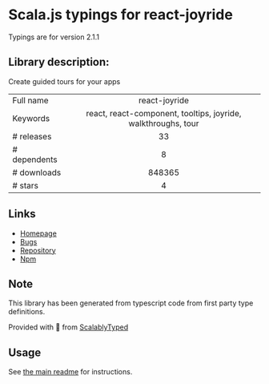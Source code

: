 
# Scala.js typings for react-joyride

Typings are for version 2.1.1

## Library description:
Create guided tours for your apps

|                    |                 |
| ------------------ | :-------------: |
| Full name          | react-joyride |
| Keywords           | react, react-component, tooltips, joyride, walkthroughs, tour |
| # releases         | 33 |
| # dependents       | 8 |
| # downloads        | 848365 |
| # stars            | 4 |

## Links
- [Homepage](https://github.com/gilbarbara/react-joyride#readme)
- [Bugs](https://github.com/gilbarbara/react-joyride/issues)
- [Repository](https://github.com/gilbarbara/react-joyride)
- [Npm](https://www.npmjs.com/package/react-joyride)
    


## Note
This library has been generated from typescript code from first party type definitions.

Provided with :purple_heart: from [ScalablyTyped](https://github.com/oyvindberg/ScalablyTyped)

## Usage
See [the main readme](../../readme.md) for instructions.


